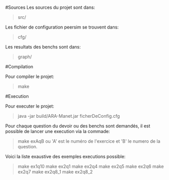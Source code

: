 #Sources
Les sources du projet sont dans:
> src/

Les fichier de configuration peersim se trouvent dans:
> cfg/

Les resultats des benchs sont dans:
> graph/

#Compilation

Pour compiler le projet:
> make

#Execution

Pour executer le projet:
> java -jar build/ARA-Manet.jar ficherDeConfig.cfg 

Pour chaque question du devoir ou des benchs sont demandés, il est possible de lancer une execution via la commade:
> make exAqB
ou 'A' est le numéro de l'exercice et 'B' le numero de la question.

Voici la liste exaustive des exemples executions possible:
> make ex1q10
> make ex2q1
> make ex2q4
> make ex2q5
> make ex2q6
> make ex2q7
> make ex2q8_1
> make ex2q8_2